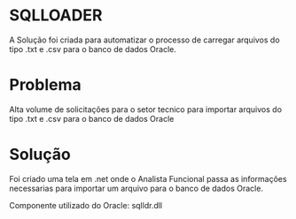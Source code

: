 # SQLLOADER

A Solução foi criada para automatizar o processo de carregar arquivos do tipo .txt e .csv para o banco de dados Oracle. 

# Problema
Alta volume de solicitações para o setor tecnico para importar arquivos do tipo .txt e .csv para o banco de dados Oracle

# Solução 
Foi criado uma tela em .net onde o Analista Funcional passa as informações necessarias para importar um arquivo para o banco 
de dados Oracle.

Componente utilizado do Oracle: sqlldr.dll 
